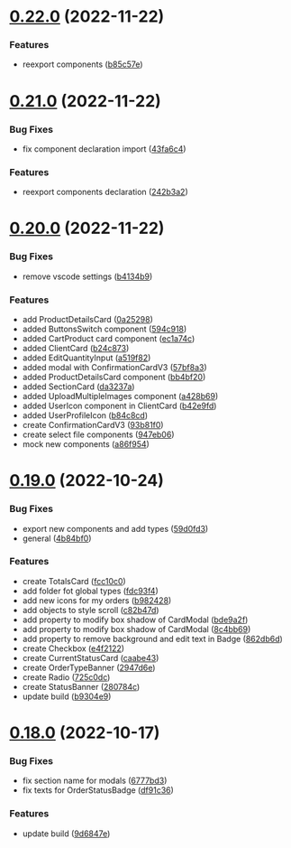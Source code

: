 # [0.22.0](https://github.com/idbi/components/compare/v0.21.0...v0.22.0) (2022-11-22)


### Features

* reexport components ([b85c57e](https://github.com/idbi/components/commit/b85c57e16356e7be20d34a4000564b3f2e9d9be8))



# [0.21.0](https://github.com/idbi/components/compare/v0.20.0...v0.21.0) (2022-11-22)


### Bug Fixes

* fix component declaration import ([43fa6c4](https://github.com/idbi/components/commit/43fa6c47d233e4a22c0ab1c96ba90a12975c0552))


### Features

* reexport components declaration ([242b3a2](https://github.com/idbi/components/commit/242b3a2ebaa577c99e4a9c94d01e25b1508a02c8))



# [0.20.0](https://github.com/idbi/components/compare/v0.19.0...v0.20.0) (2022-11-22)


### Bug Fixes

* remove vscode settings ([b4134b9](https://github.com/idbi/components/commit/b4134b904fb05401de50738fa3df6d0157a627c1))


### Features

* add ProductDetailsCard ([0a25298](https://github.com/idbi/components/commit/0a252980e071c24d8538cd8421f5bef56b91e567))
* added ButtonsSwitch component ([594c918](https://github.com/idbi/components/commit/594c9180c95cf1ba6adf44b4c83ef3d46f26cc4c))
* added CartProduct card component ([ec1a74c](https://github.com/idbi/components/commit/ec1a74c21ab25aa9d497b430bea8e1fce27bb401))
* added ClientCard ([b24c873](https://github.com/idbi/components/commit/b24c873cae778cd7627098a40e49e2d810e40e1e))
* added EditQuantityInput ([a519f82](https://github.com/idbi/components/commit/a519f8259df93216b81bf435e38b6d29a4536f8f))
* added modal with ConfirmationCardV3 ([57bf8a3](https://github.com/idbi/components/commit/57bf8a349f9ff637c5967056716e5a04e0f5f2b7))
* added ProductDetailsCard component ([bb4bf20](https://github.com/idbi/components/commit/bb4bf20951378e600217c94e13ac867519c9ea81))
* added SectionCard ([da3237a](https://github.com/idbi/components/commit/da3237ab0ce36bfe8d70bac113f2480b0c02379d))
* added UploadMultipleImages component ([a428b69](https://github.com/idbi/components/commit/a428b6944e50c18a771a16cf0234a14a37d72243))
* added UserIcon component in ClientCard ([b42e9fd](https://github.com/idbi/components/commit/b42e9fdbd8557514a038cc592069c8db08e3e202))
* added UserProfileIcon ([b84c8cd](https://github.com/idbi/components/commit/b84c8cd36def2dc74799c0696e40b1ca6a80f16d))
* create ConfirmationCardV3 ([93b81f0](https://github.com/idbi/components/commit/93b81f0f02eb31b1916623205b4c86fb2dc50c39))
* create select file components ([947eb06](https://github.com/idbi/components/commit/947eb06b8673fe4bda98d64d8d82096d20206392))
* mock new components ([a86f954](https://github.com/idbi/components/commit/a86f954fa557246107cf02cce435a5f0b00b3904))



# [0.19.0](https://github.com/idbi/components/compare/v0.18.0...v0.19.0) (2022-10-24)


### Bug Fixes

* export new components and add types ([59d0fd3](https://github.com/idbi/components/commit/59d0fd353304235d336ac352edb4bdee67236527))
* general ([4b84bf0](https://github.com/idbi/components/commit/4b84bf0a9374384739ed802cdc2ed094e622bdad))


### Features

*  create TotalsCard ([fcc10c0](https://github.com/idbi/components/commit/fcc10c0662e52a191b5d552853749e5a40a52a44))
* add folder fot global types ([fdc93f4](https://github.com/idbi/components/commit/fdc93f4615a47ca1945cb631e0f138d191f88b74))
* add new icons for my orders ([b982428](https://github.com/idbi/components/commit/b9824288916e982951e9cedc4868debc71301d8d))
* add objects to style scroll ([c82b47d](https://github.com/idbi/components/commit/c82b47d37bf21e98a99b4e034265d639409d9480))
* add property to modify box shadow of CardModal ([bde9a2f](https://github.com/idbi/components/commit/bde9a2f4da690bad7d8c27bbced286bd19b2a9e6))
* add property to modify box shadow of CardModal ([8c4bb69](https://github.com/idbi/components/commit/8c4bb69354ff82f5143da57a95df544382e7d90a))
* add property to remove background and edit text in Badge ([862db6d](https://github.com/idbi/components/commit/862db6d5b9930661738664f051304d02b562a4a3))
* create Checkbox ([e4f2122](https://github.com/idbi/components/commit/e4f212206c445b8dc32fec45be065502297cfcfa))
* create CurrentStatusCard ([caabe43](https://github.com/idbi/components/commit/caabe43697fca0e5aab384994770497020646a25))
* create OrderTypeBanner ([2947d6e](https://github.com/idbi/components/commit/2947d6ebd5f9522df94fcacb3336b02bf58061c3))
* create Radio ([725c0dc](https://github.com/idbi/components/commit/725c0dcbb261b0b87a82ff78fc56c54d4d595262))
* create StatusBanner ([280784c](https://github.com/idbi/components/commit/280784c5762f3c5147a58e72962382505efc041b))
* update build ([b9304e9](https://github.com/idbi/components/commit/b9304e9c6e3ab3746b4fe9a0ad5ed6a858a8fa2d))



# [0.18.0](https://github.com/idbi/components/compare/v0.17.0...v0.18.0) (2022-10-17)


### Bug Fixes

* fix section name for modals ([6777bd3](https://github.com/idbi/components/commit/6777bd3a4e4db9676f4479830e85398dc125b0e0))
* fix texts for OrderStatusBadge ([df91c36](https://github.com/idbi/components/commit/df91c360310d6a006102069cb9b40db53c3cc9b1))


### Features

* update build ([9d6847e](https://github.com/idbi/components/commit/9d6847e658960cdf79e3deb5f07ece3c8fd0d7e8))



